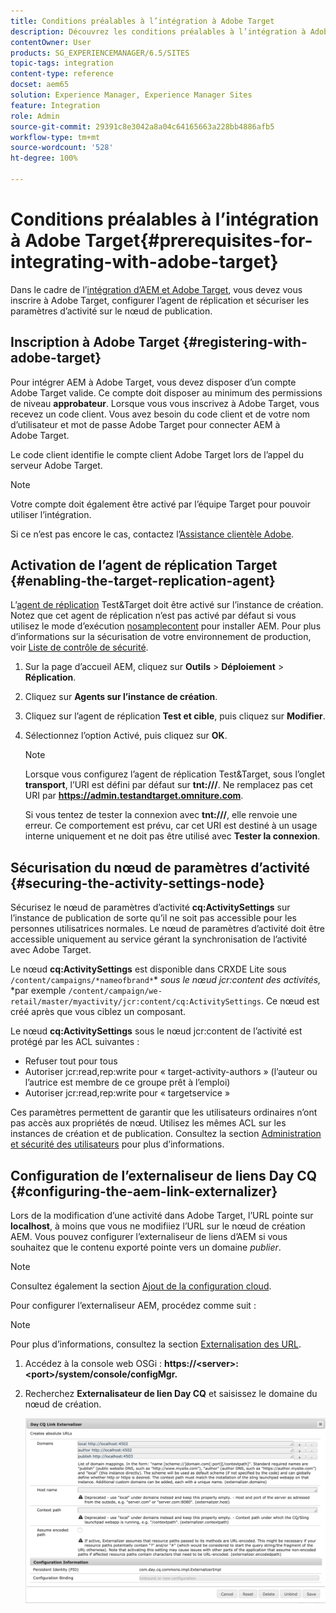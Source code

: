 ```yaml
---
title: Conditions préalables à l’intégration à Adobe Target
description: Découvrez les conditions préalables à l’intégration à Adobe Target.
contentOwner: User
products: SG_EXPERIENCEMANAGER/6.5/SITES
topic-tags: integration
content-type: reference
docset: aem65
solution: Experience Manager, Experience Manager Sites
feature: Integration
role: Admin
source-git-commit: 29391c8e3042a8a04c64165663a228bb4886afb5
workflow-type: tm+mt
source-wordcount: '528'
ht-degree: 100%

---
```


# Conditions préalables à l’intégration à Adobe Target{#prerequisites-for-integrating-with-adobe-target}

Dans le cadre de l’[intégration d’AEM et Adobe Target](/help/sites-administering/target.md), vous devez vous inscrire à Adobe Target, configurer l’agent de réplication et sécuriser les paramètres d’activité sur le nœud de publication.

## Inscription à Adobe Target {#registering-with-adobe-target}

Pour intégrer AEM à Adobe Target, vous devez disposer d’un compte Adobe Target valide. Ce compte doit disposer au minimum des permissions de niveau **approbateur**. Lorsque vous vous inscrivez à Adobe Target, vous recevez un code client. Vous avez besoin du code client et de votre nom d’utilisateur et mot de passe Adobe Target pour connecter AEM à Adobe Target.

Le code client identifie le compte client Adobe Target lors de l’appel du serveur Adobe Target.

>[!NOTE]
>
>Votre compte doit également être activé par l’équipe Target pour pouvoir utiliser l’intégration.
>
>Si ce n’est pas encore le cas, contactez l’[Assistance clientèle Adobe](https://experienceleague.adobe.com/docs/target/using/cmp-resources-and-contact-information.html?lang=fr).

## Activation de l’agent de réplication Target {#enabling-the-target-replication-agent}

L’[agent de réplication](/help/sites-deploying/replication.md) Test&amp;Target doit être activé sur l’instance de création. Notez que cet agent de réplication n’est pas activé par défaut si vous utilisez le mode d’exécution [nosamplecontent](/help/sites-deploying/configure-runmodes.md#using-samplecontent-and-nosamplecontent) pour installer AEM. Pour plus d’informations sur la sécurisation de votre environnement de production, voir [Liste de contrôle de sécurité](/help/sites-administering/security-checklist.md).

1. Sur la page d’accueil AEM, cliquez sur **Outils** > **Déploiement** > **Réplication**.
1. Cliquez sur **Agents sur l’instance de création**.
1. Cliquez sur l’agent de réplication **Test et cible**, puis cliquez sur **Modifier**.
1. Sélectionnez l’option Activé, puis cliquez sur **OK**.

   >[!NOTE]
   >
   >Lorsque vous configurez l’agent de réplication Test&amp;Target, sous l’onglet **transport**, l’URI est défini par défaut sur **tnt:///**. Ne remplacez pas cet URI par **https://admin.testandtarget.omniture.com**.
   >
   >Si vous tentez de tester la connexion avec **tnt:///**, elle renvoie une erreur. Ce comportement est prévu, car cet URI est destiné à un usage interne uniquement et ne doit pas être utilisé avec **Tester la connexion**.

## Sécurisation du nœud de paramètres d’activité {#securing-the-activity-settings-node}

Sécurisez le nœud de paramètres d’activité **cq:ActivitySettings** sur l’instance de publication de sorte qu’il ne soit pas accessible pour les personnes utilisatrices normales. Le nœud de paramètres d’activité doit être accessible uniquement au service gérant la synchronisation de l’activité avec Adobe Target.

Le nœud **cq:ActivitySettings** est disponible dans CRXDE Lite sous `/content/campaigns/*nameofbrand*`* *sous le nœud jcr:content des activités,* *par exemple `/content/campaign/we-retail/master/myactivity/jcr:content/cq:ActivitySettings`. Ce nœud est créé après que vous ciblez un composant.

Le nœud **cq:ActivitySettings** sous le nœud jcr:content de l’activité est protégé par les ACL suivantes :

* Refuser tout pour tous
* Autoriser jcr:read,rep:write pour « target-activity-authors » (l’auteur ou l’autrice est membre de ce groupe prêt à l’emploi)
* Autoriser jcr:read,rep:write pour « targetservice »

Ces paramètres permettent de garantir que les utilisateurs ordinaires n’ont pas accès aux propriétés de nœud. Utilisez les mêmes ACL sur les instances de création et de publication. Consultez la section [Administration et sécurité des utilisateurs](/help/sites-administering/security.md) pour plus d’informations.

## Configuration de l’externaliseur de liens Day CQ {#configuring-the-aem-link-externalizer}

Lors de la modification d’une activité dans Adobe Target, l’URL pointe sur **localhost**, à moins que vous ne modifiiez l’URL sur le nœud de création AEM. Vous pouvez configurer l’externaliseur de liens d’AEM si vous souhaitez que le contenu exporté pointe vers un domaine *publier*.

>[!NOTE]
>
>Consultez également la section [Ajout de la configuration cloud](/help/sites-administering/experience-fragments-target.md#add-the-cloud-configuration).

Pour configurer l’externaliseur AEM, procédez comme suit :

>[!NOTE]
>
>Pour plus d’informations, consultez la section [Externalisation des URL](/help/sites-developing/externalizer.md).

1. Accédez à la console web OSGi : **https://&lt;server>:&lt;port>/system/console/configMgr.**
1. Recherchez **Externalisateur de lien Day CQ** et saisissez le domaine du nœud de création.

   ![Day CQ Link Externalizer](assets/aem-externalizer-01.png)
